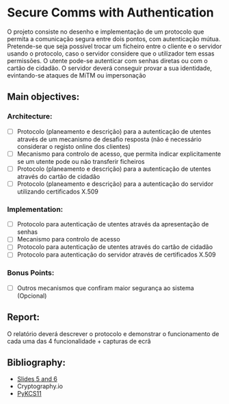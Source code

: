# Secure Comms with Authentication

O projeto consiste no desenho e implementação de um protocolo que permita a comunicação segura entre dois pontos, com autenticação mútua. 
Pretende-se que seja possı́vel trocar um ficheiro entre o cliente e o servidor usando o protocolo, caso o servidor considere que o utilizador tem essas permissões.
O utente pode-se autenticar com senhas diretas ou com o cartão de cidadão.
O servidor deverá conseguir provar a sua identidade, evintando-se ataques de MiTM ou impersonação

## Main objectives:

### Architecture:
- [  ] Protocolo (planeamento e descrição) para a autenticação de utentes através de um mecanismo de desafio resposta (não é necessário considerar o registo online dos clientes)
- [  ] Mecanismo para controlo de acesso, que permita indicar explicitamente se um utente pode ou não transferir ficheiros
- [  ] Protocolo (planeamento e descrição) para a autenticação de utentes através do cartão de cidadão
- [  ] Protocolo (planeamento e descrição) para a autenticação do servidor utilizando certificados X.509

### Implementation:
- [  ] Protocolo para autenticação de utentes através da apresentação de senhas
- [  ] Mecanismo para controlo de acesso
- [  ] Protocolo para autenticação de utentes através do cartão de cidadão
- [  ] Protocolo para autenticação do servidor através de certificados X.509

### Bonus Points:
- [  ] Outros mecanismos que confiram maior segurança ao sistema (Opcional)

## Report:
O relatório deverá descrever o protocolo e demonstrar o funcionamento de cada uma das 4 funcionalidade + capturas de ecrã

## Bibliography:
 * [Slides 5 and 6](https://joao.barraca.pt/teaching/sio/2019/)
 * Cryptography.io
 * [PyKCS11](https://github.com/LudovicRousseau/PyKCS11)